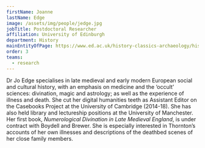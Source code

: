 ```yaml
---
firstName: Joanne
lastName: Edge
image: /assets/img/people/jedge.jpg
jobTitle: Postdoctoral Researcher
affiliation: University of Edinburgh
department: History
mainEntityOfPage: https://www.ed.ac.uk/history-classics-archaeology/history/about/staff-profiles/jo-edge
order: 3
teams:
  - research
---
```


Dr Jo Edge specialises in late medieval and early modern European social and cultural history, with an emphasis on medicine and the ‘occult’ sciences: divination, magic and astrology; as well as the experience of illness and death. She cut her digital humanities teeth as Assistant Editor on the Casebooks Project at the University of Cambridge (2014-18). She has also held library and lectureship positions at the University of Manchester. Her first book, _Numerological Divination in Late Medieval England_, is under contract with Boydell and Brewer. She is especially interested in Thornton’s accounts of her own illnesses and descriptions of the deathbed scenes of her close family members.
